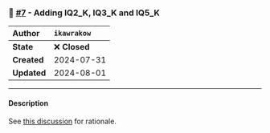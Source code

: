 ### 🔀 [#7](https://github.com/ikawrakow/ik_llama.cpp/pull/7) - Adding IQ2_K, IQ3_K and IQ5_K

| **Author** | `ikawrakow` |
| :--- | :--- |
| **State** | ❌ **Closed** |
| **Created** | 2024-07-31 |
| **Updated** | 2024-08-01 |

---

#### Description

See [this discussion](https://github.com/ikawrakow/ik_llama.cpp/discussions/8) for rationale.
